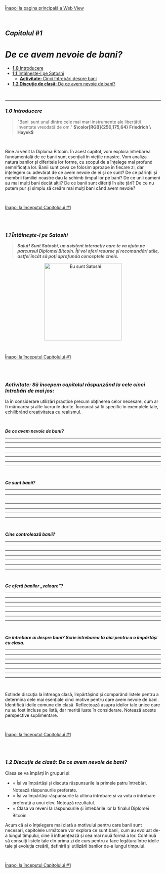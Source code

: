 [Înapoi la pagina principală a Web View](https://github.com/motorina0/Bitcoin-Diploma-2024/tree/main/Web%20View#web-view-of-bitcoin-diploma-2024)

<br/>

## _Capitolul #1_

# ***De ce avem nevoie de bani?***

- [**1.0** Introducere](https://github.com/motorina0/Bitcoin-Diploma-2024/blob/main/Web%20View/13.Chapter-1.md#10-introduction)          
- [**1.1** Întâlnește-l pe Satoshi](https://github.com/motorina0/Bitcoin-Diploma-2024/blob/main/Web%20View/13.Chapter-1.md#11-meet-satoshi)          
  - [**Activitate:** Cinci întrebări despre bani](https://github.com/motorina0/Bitcoin-Diploma-2024/blob/main/Web%20View/13.Chapter-1.md#activity-lets-start-the-chapter-by-answering-the-five-questions-below)        
- [**1.2 Discuție de clasă:** De ce avem nevoie de bani?](https://github.com/motorina0/Bitcoin-Diploma-2024/blob/main/Web%20View/13.Chapter-1.md#12-class-discussion-why-do-we-need-money)        

<br/>

____________________________________________________________________________________________________

### ***1.0 Introducere***

> "Banii sunt unul dintre cele mai mari instrumente ale libertății inventate vreodată de om."
 **$\color[RGB]{250,175,64} Friedrich \ Hayek$**

<br/>

Bine ai venit la Diploma Bitcoin. În acest capitol, vom explora întrebarea fundamentală de ce banii sunt esențiali în viețile noastre. Vom analiza natura banilor și diferitele lor forme, cu scopul de a înțelege mai profund semnificația lor. Banii sunt ceva ce folosim aproape în fiecare zi, dar înțelegem cu adevărat de ce avem nevoie de ei și ce sunt? De ce părinții și membrii familiei noastre dau la schimb timpul lor pe bani? De ce unii oameni au mai mulți bani decât alții? De ce banii sunt diferiți în alte țări? De ce nu putem pur și simplu să creăm mai mulți bani când avem nevoie?

<br/>

[Înapoi la începutul Capitolului #1](https://github.com/motorina0/Bitcoin-Diploma-2024/blob/main/Web%20View/13.Chapter-1.md#chapter-1)

<br/>
<br/>

### ***1.1 Întâlnește-l pe Satoshi***

> ***Salut! Sunt Satoshi, un asistent interactiv care te va ajuta pe parcursul Diplomei Bitcoin. Îți voi oferi resurse și recomandări utile, astfel încât să poți aprofunda conceptele cheie.***
    
<div><p align="center"><img alt="Eu sunt Satoshi" width="250" style="border-width:0" src="Images/11.Chapter-1/10.I-am-Satoshi-v1.png"/></div>

<br/>

[Înapoi la începutul Capitolului #1](https://github.com/motorina0/Bitcoin-Diploma-2024/blob/main/Web%20View/13.Chapter-1.md#chapter-1)

<br/>
<br/>

### _Activitate: Să începem capitolul răspunzând la cele cinci întrebări de mai jos:_

Ia în considerare utilizări practice precum obținerea celor necesare, cum ar fi mâncarea și alte lucrurile dorite. Încearcă să fii specific în exemplele tale, echilibrând creativitatea cu realismul.

<br/>

***De ce avem nevoie de bani?***
___________________________________________________________________________________________________
___________________________________________________________________________________________________
___________________________________________________________________________________________________
___________________________________________________________________________________________________
___________________________________________________________________________________________________
___________________________________________________________________________________________________
___________________________________________________________________________________________________

<br/>

***Ce sunt banii?***
___________________________________________________________________________________________________
___________________________________________________________________________________________________
___________________________________________________________________________________________________
___________________________________________________________________________________________________
___________________________________________________________________________________________________
___________________________________________________________________________________________________
___________________________________________________________________________________________________

<br/>

***Cine controlează banii?***
___________________________________________________________________________________________________
___________________________________________________________________________________________________
___________________________________________________________________________________________________
___________________________________________________________________________________________________
___________________________________________________________________________________________________
___________________________________________________________________________________________________
___________________________________________________________________________________________________

<br/>

***Ce oferă banilor „valoare”?***
___________________________________________________________________________________________________
___________________________________________________________________________________________________
___________________________________________________________________________________________________
___________________________________________________________________________________________________
___________________________________________________________________________________________________
___________________________________________________________________________________________________
___________________________________________________________________________________________________

<br/>

***Ce întrebare ai despre bani? Scrie întrebarea ta aici pentru a o împărtăși cu clasa.***
___________________________________________________________________________________________________
___________________________________________________________________________________________________
___________________________________________________________________________________________________
___________________________________________________________________________________________________
___________________________________________________________________________________________________
___________________________________________________________________________________________________
___________________________________________________________________________________________________

<br/>

Extinde discuția la întreaga clasă, împărtășind și comparând listele pentru a determina cele mai esențiale cinci motive pentru care avem nevoie de bani. Identifică ideile comune din clasă. Reflectează asupra ideilor tale unice care nu au fost incluse pe listă, dar merită luate în considerare. Notează aceste perspective suplimentare.

<br/>

[Înapoi la începutul Capitolului #1](https://github.com/motorina0/Bitcoin-Diploma-2024/blob/main/Web%20View/13.Chapter-1.md#chapter-1)

<br/>
<br/>

### ***1.2 Discuție de clasă: De ce avem nevoie de bani?***

Clasa se va împărți în grupuri și:

- ⭐ Își va împărtăși și discuta răspunsurile la primele patru întrebări. Notează răspunsurile preferate.
- ⭐ Își va împărtăși răspunsurile la ultima întrebare și va vota o întrebare preferată a unui elev. Notează rezultatul.
- ⭐ Clasa va reveni la răspunsurile și întrebările lor la finalul Diplomei Bitcoin

Acum că ai o înțelegere mai clară a motivului pentru care banii sunt necesari, capitolele următoare vor explora ce sunt banii, cum au evoluat de-a lungul timpului, cine îi influențează și cea mai nouă formă a lor. Continuă să consulți listele tale din prima zi de curs pentru a face legătura între ideile tale și evoluția creării, definirii și utilizării banilor de-a lungul timpului.

<br/>

[Înapoi la începutul Capitolului #1](https://github.com/motorina0/Bitcoin-Diploma-2024/blob/main/Web%20View/13.Chapter-1.md#chapter-1)
